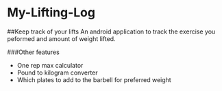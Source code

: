 # My-Lifting-Log
##Keep track of your lifts
An android application to track the exercise you peformed and amount of weight lifted.

###Other features
* One rep max calculator
* Pound to kilogram converter
* Which plates to add to the barbell for preferred weight
